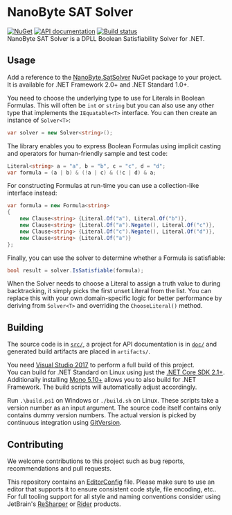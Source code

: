 # NanoByte SAT Solver

[![NuGet](https://img.shields.io/nuget/v/NanoByte.SatSolver.svg)](https://www.nuget.org/packages/NanoByte.SatSolver/)
[![API documentation](https://img.shields.io/badge/api-docs-orange.svg)](https://sat-solver.nano-byte.net/)
[![Build status](https://img.shields.io/appveyor/ci/nano-byte/sat-solver.svg)](https://ci.appveyor.com/project/nano-byte/sat-solver)  
NanoByte SAT Solver is a DPLL Boolean Satisfiability Solver for .NET.

## Usage

Add a reference to the [NanoByte.SatSolver](https://www.nuget.org/packages/NanoByte.SatSolver/) NuGet package to your project. It is available for .NET Framework 2.0+ and .NET Standard 1.0+.

You need to choose the underlying type to use for Literals in Boolean Formulas. This will often be `int` or `string` but you can also use any other type that implements the `IEquatable<T>` interface. You can then create an instance of `Solver<T>`:

```csharp
var solver = new Solver<string>();
```

The library enables you to express Boolean Formulas using implicit casting and operators for human-friendly sample and test code:
```csharp
Literal<string> a = "a", b = "b", c = "c", d = "d";
var formula = (a | b) & (!a | c) & (!c | d) & a;
```

For constructing Formulas at run-time you can use a collection-like interface instead:
```csharp
var formula = new Formula<string>
{
    new Clause<string> {Literal.Of("a"), Literal.Of("b")},
    new Clause<string> {Literal.Of("a").Negate(), Literal.Of("c")},
    new Clause<string> {Literal.Of("c").Negate(), Literal.Of("d")},
    new Clause<string> {Literal.Of("a")}
};
```

Finally, you can use the solver to determine whether a Formula is satisfiable:
```csharp
bool result = solver.IsSatisfiable(formula);
```

When the Solver needs to choose a Literal to assign a truth value to during backtracking, it simply picks the first unset Literal from the list. You can replace this with your own domain-specific logic for better performance by deriving from `Solver<T>` and overriding the `ChooseLiteral()` method.

## Building

The source code is in [`src/`](src/), a project for API documentation is in [`doc/`](doc/) and generated build artifacts are placed in `artifacts/`.

You need [Visual Studio 2017](https://www.visualstudio.com/downloads/) to perform a full build of this project.  
You can build for .NET Standard on Linux using just the [.NET Core SDK 2.1+](https://www.microsoft.com/net/download). Additionally installing [Mono 5.10+](https://www.mono-project.com/download/stable/) allows you to also build for .NET Framework. The build scripts will automatically adjust accordingly.

Run `.\build.ps1` on Windows or `./build.sh` on Linux. These scripts take a version number as an input argument. The source code itself contains only contains dummy version numbers. The actual version is picked by continuous integration using [GitVersion](http://gitversion.readthedocs.io/).

## Contributing

We welcome contributions to this project such as bug reports, recommendations and pull requests.

This repository contains an [EditorConfig](http://editorconfig.org/) file. Please make sure to use an editor that supports it to ensure consistent code style, file encoding, etc.. For full tooling support for all style and naming conventions consider using JetBrain's [ReSharper](https://www.jetbrains.com/resharper/) or [Rider](https://www.jetbrains.com/rider/) products.
